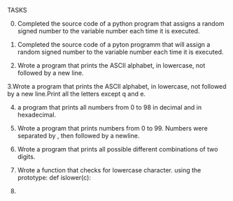 TASKS

0. Completed the source code of a python  program that  assigns a random signed number to the variable number each time it is executed.

1. Completed the source code of a pyton programm that will assign a random signed number to the variable number each time it is executed.

2. Wrote a program that prints the ASCII alphabet, in lowercase, not followed by a new line.

3.Wrote a  program that prints the ASCII alphabet, in lowercase, not followed by a new line.Print all the letters except q and e.

4. a program that prints all numbers from 0 to 98 in decimal and in hexadecimal.


5. Wrote a program that prints numbers from 0 to 99.
Numbers were separated by , then followed by a newline.

6. Wrote a  program that prints all possible different combinations of two digits.

7. Wrote a function that checks for lowercase character. using the prototype: def islower(c):

8. 
